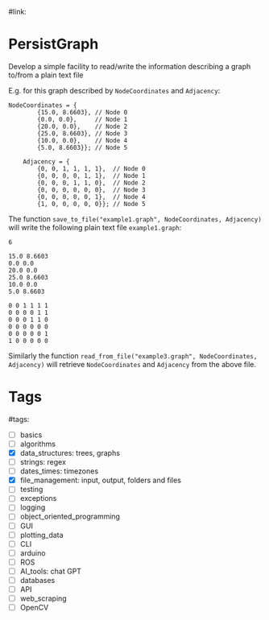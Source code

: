 #link:

# PersistGraph

Develop a simple facility to read/write the information describing a graph to/from a plain text file

E.g. for this graph described by `NodeCoordinates` and `Adjacency`:
```
NodeCoordinates = {
        {15.0, 8.6603}, // Node 0
        {0.0, 0.0},     // Node 1
        {20.0, 0.0},    // Node 2
        {25.0, 8.6603}, // Node 3
        {10.0, 0.0},    // Node 4
        {5.0, 8.6603}}; // Node 5

    Adjacency = {
        {0, 0, 1, 1, 1, 1},  // Node 0
        {0, 0, 0, 0, 1, 1},  // Node 1
        {0, 0, 0, 1, 1, 0},  // Node 2
        {0, 0, 0, 0, 0, 0},  // Node 3
        {0, 0, 0, 0, 0, 1},  // Node 4
        {1, 0, 0, 0, 0, 0}}; // Node 5
```
The function `save_to_file("example1.graph", NodeCoordinates, Adjacency)` will write the following plain text file `example1.graph`:
```
6

15.0 8.6603
0.0 0.0
20.0 0.0
25.0 8.6603
10.0 0.0
5.0 8.6603

0 0 1 1 1 1
0 0 0 0 1 1
0 0 0 1 1 0
0 0 0 0 0 0
0 0 0 0 0 1
1 0 0 0 0 0
```
Similarly the function `read_from_file("example3.graph", NodeCoordinates, Adjacency)` will retrieve `NodeCoordinates` and `Adjacency` from the above file.


# Tags
#tags: 

- [ ] basics
- [ ] algorithms
- [x] data_structures: trees, graphs
- [ ] strings: regex
- [ ] dates_times: timezones
- [x] file_management: input, output, folders and files
- [ ] testing
- [ ] exceptions
- [ ] logging
- [ ] object_oriented_programming
- [ ] GUI
- [ ] plotting_data
- [ ] CLI
- [ ] arduino
- [ ] ROS
- [ ] AI_tools: chat GPT
- [ ] databases
- [ ] API
- [ ] web_scraping
- [ ] OpenCV